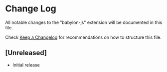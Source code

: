 # Change Log
All notable changes to the "babylon-js" extension will be documented in this file.

Check [Keep a Changelog](http://keepachangelog.com/) for recommendations on how to structure this file.

## [Unreleased]
- Initial release